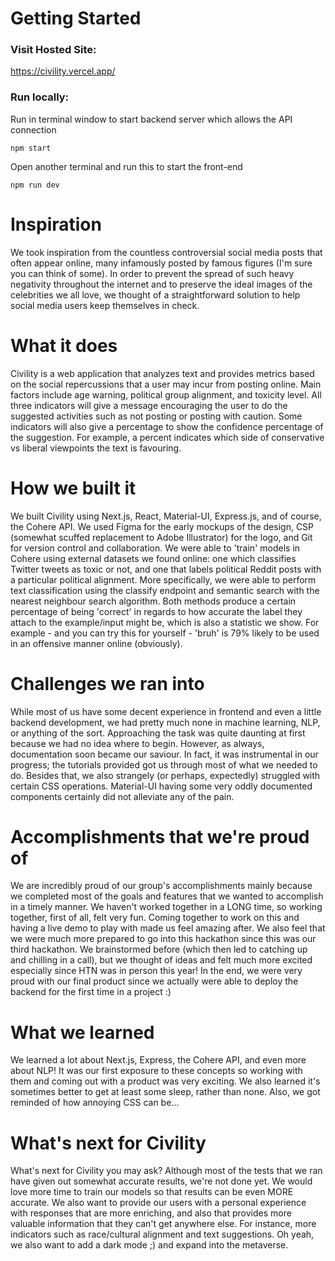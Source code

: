 # Getting Started
### Visit Hosted Site:
https://civility.vercel.app/

### Run locally:

Run in terminal window to start backend server which allows the API connection
```
npm start
```
Open another terminal and run this to start the front-end
```
npm run dev
```

# Inspiration
We took inspiration from the countless controversial social media posts that often appear online, many infamously posted by famous figures (I'm sure you can think of some). In order to prevent the spread of such heavy negativity throughout the internet and to preserve the ideal images of the celebrities we all love, we thought of a straightforward solution to help social media users keep themselves in check.

# What it does
Civility is a web application that analyzes text and provides metrics based on the social repercussions that a user may incur from posting online. Main factors include age warning, political group alignment, and toxicity level. All three indicators will give a message encouraging the user to do the suggested activities such as not posting or posting with caution. Some indicators will also give a percentage to show the confidence percentage of the suggestion. For example, a percent indicates which side of conservative vs liberal viewpoints the text is favouring.

# How we built it
We built Civility using Next.js, React, Material-UI, Express.js, and of course, the Cohere API. We used Figma for the early mockups of the design, CSP (somewhat scuffed replacement to Adobe Illustrator) for the logo, and Git for version control and collaboration. We were able to 'train' models in Cohere using external datasets we found online: one which classifies Twitter tweets as toxic or not, and one that labels political Reddit posts with a particular political alignment. More specifically, we were able to perform text classification using the classify endpoint and semantic search with the nearest neighbour search algorithm. Both methods produce a certain percentage of being 'correct' in regards to how accurate the label they attach to the example/input might be, which is also a statistic we show. For example - and you can try this for yourself - 'bruh' is 79% likely to be used in an offensive manner online (obviously).

# Challenges we ran into
While most of us have some decent experience in frontend and even a little backend development, we had pretty much none in machine learning, NLP, or anything of the sort. Approaching the task was quite daunting at first because we had no idea where to begin. However, as always, documentation soon became our saviour. In fact, it was instrumental in our progress; the tutorials provided got us through most of what we needed to do. Besides that, we also strangely (or perhaps, expectedly) struggled with certain CSS operations. Material-UI having some very oddly documented components certainly did not alleviate any of the pain.

# Accomplishments that we're proud of
We are incredibly proud of our group's accomplishments mainly because we completed most of the goals and features that we wanted to accomplish in a timely manner. We haven't worked together in a LONG time, so working together, first of all, felt very fun. Coming together to work on this and having a live demo to play with made us feel amazing after. We also feel that we were much more prepared to go into this hackathon since this was our third hackathon. We brainstormed before (which then led to catching up and chilling in a call), but we thought of ideas and felt much more excited especially since HTN was in person this year! In the end, we were very proud with our final product since we actually were able to deploy the backend for the first time in a project :)

# What we learned
We learned a lot about Next.js, Express, the Cohere API, and even more about NLP! It was our first exposure to these concepts so working with them and coming out with a product was very exciting. We also learned it's sometimes better to get at least some sleep, rather than none. Also, we got reminded of how annoying CSS can be...

# What's next for Civility
What's next for Civility you may ask? Although most of the tests that we ran have given out somewhat accurate results, we're not done yet. We would love more time to train our models so that results can be even MORE accurate. We also want to provide our users with a personal experience with responses that are more enriching, and also that provides more valuable information that they can't get anywhere else. For instance, more indicators such as race/cultural alignment and text suggestions. Oh yeah, we also want to add a dark mode ;) and expand into the metaverse.
